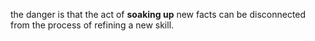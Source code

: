 the danger is that the act of **soaking up** new facts can be disconnected from the process of refining a new skill.